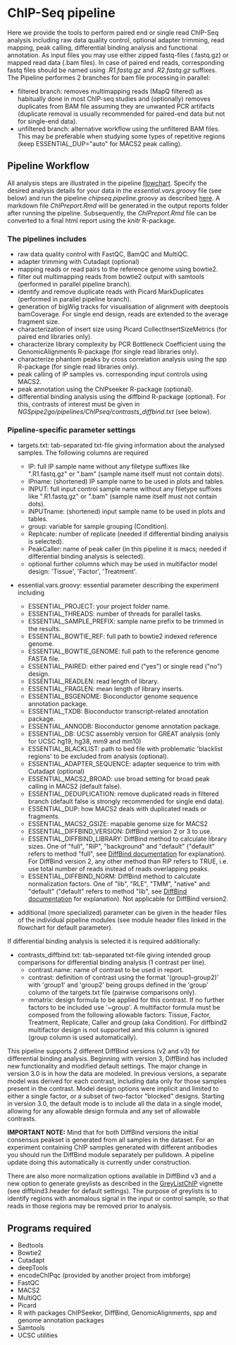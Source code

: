 # ChIP-Seq pipeline
Here we provide the tools to perform paired end or single read ChIP-Seq analysis including raw data quality control, optional adapter trimming, read mapping, peak calling, differential binding analysis and functional annotation. As input files you may use either zipped fastq-files (.fastq.gz) or mapped read data (.bam files). In case of paired end reads, corresponding fastq files should be named using *.R1.fastq.gz* and *.R2.fastq.gz* suffixes. The Pipeline performes 2 branches for bam file processing in parallel:
- filtered branch: removes multimapping reads (MapQ filtered) as habitually done in most ChIP-seq studies and (optionally) removes duplicates from BAM file assuming they are unwanted PCR artifacts (duplicate removal is usually recommended for paired-end data but not for single-end data).
- unfiltered branch: alternative workflow using the unfiltered BAM files. This may be preferable when studying some types of repetitive regions (keep ESSENTIAL_DUP="auto" for MACS2 peak calling).


## Pipeline Workflow
All analysis steps are illustrated in the pipeline [flowchart](https://viewer.diagrams.net/?tags=%7B%7D&highlight=0000ff&edit=_blank&layers=1&nav=1&title=NGSpipe2go_ChIPseq_pipeline.html#R7R1Zc9o699cw0z7AeAEDj9lIe2%2B%2FNE3S296%2BZIwtQDfGdmyTpb%2F%2B02q8CCPAG0nTmSaWZVs6Ojq7zunoZ8uXy8D0F%2F%2FzbOB0NMV%2B6ejnHU1T9cEA%2FcItr7Rl1O%2FThnkAbdZp3XALfwPWqLDWFbRBmOoYeZ4TQT%2FdaHmuC6wo1WYGgfec7jbznPRXfXMOcg23lunkW39AO1qwVtUYr298AnC%2BYJ8eaUN6Y2paD%2FPAW7nse67nAnpnafLXsDmGC9P2nhNN%2BkVHPws8L6J%2FLV%2FOgIPByiFGn5tsuBsPOQBuJPPA%2BX%2Bv4fn3fx4ffi%2FOhtczFXyOlG48uOiVwwLYCDTs0guihTf3XNO5WLeekvkC%2FFoFXf23Wvq8%2F9z0Ucv6qS%2BehxrOVdwNRNErW3lzFXmoaREtHXYXvMDoJ35hb8Cu%2Fk3cOX9h3yIXr%2FzCjYLXxEP48t%2FkvfVj5Io%2FF0ZmELGRGPjaWwUWuAYBXIIIBLe%2BaUF3Hj9qJ7qiJ%2Bcg2tA1jALvIcYftL6n%2BSViq0Y%2FSZuerKtvtz9Wf63Of%2F%2B6%2B3w3%2BTd8%2BtXVGeLRDxZ07LMFxKuW%2BARDgUvgoYEGr6hDABwzgk9phDfZvpnH%2FdYIhP5gOCTGp0%2FKX7PF1ShynhY306tPt5P735%2B6fEM%2Fmc6KfaqjGQ6awakNn%2FAXHTh3yQ3jcYVR%2FzQg2yq%2BRH%2FN2W%2Fy2DTItqCBkXfx1gz%2BJrDKMafAOY236JnneAHppE%2FIj3DRZp7LsUPFa26b4YIgu5pCfXw1g46TfKmC%2F8Uv5XcITdBP54FpQ4QImWbLW0KLYdDcMcOQYxMnFwr5bIQWz8OA646VIsx6AkEEXgoxgd0dGXpPY3Sbke2uqqpx23OCEA7Zsi4SNLCv9HuDw9FIiNXqu8ajCwP%2FqwKP4BIxspPQpzxULQeRtJGawqKRkkOgvjLOI9CQ065D0Oe%2F2VX4Zfby8nqz%2BgW1Ifx5p%2FzTHRzM1OpmYWqKgeE9uI2Hlchr8qxGCFW1KU4jHI1xdGuspNdYb3aJxf30pta4aNibmECGwGcbMAFOYQhnDfhGNyRrfII6qH3%2FRcA3zrTOSZJX0NflWEjZn83O5mzx%2Bbp7Cx7RE9fQBw5E1B4N7bRwDEJmt2ECAlBSFnvgDA6DQ5dgIYzMKXoaIT2fOtIxwQy6kEhDCH3wf1vmWM6CmJh7BWCWesMiirCGeoLRXJvMYYQkhV7g%2BD0XbTNtApfTmYe2HPrz6vIWz0Gbe%2Biii9fM8aZ4U5ghUiTQH3yGIfobr3mIl3xiLZAKDB57%2FG4PSSDe02t%2BmJs7ctCYkihRDrhC33Rl2tAgdmuuGYtbvUEcz7RDbIXAq45tDp69cjAGKaZr4w0UhohVQNOhbMMkSmtJNKKE7f0CrFVEhpvY3mjD4NcitZps%2FA8h%2BIh%2BkUbfhAEg8yKz%2B%2BCTWzYIsSogP6vNcn4pwrCSEobzylRfFShTwxJEYbF9QMBCMwBAGoKP%2F0QahI90CTx1KgZx2WPEG2ITWF8IrEIeLg1BNQcxTQAw3iYtiLDvXXuQ4C37WDejAQ%2FTL%2FBmsxBT8swixIM%2BQMNtVEfhf%2F%2BbkmV3k1%2FrVFFUTVaArUl%2B%2FR6C4Ov0P6xHIzKMzQMiI0WeOE69F0wbidEQU8epF9gg6KJmLMdgEHHEJ7RTQVg%2BiO8kjc0nRO7RQR%2F%2Fi3v4pm3H79baJ87Q9Qt70YvAUpO%2BWSS2CNgRFxTzIN8MzyynAsvkoBQLrXYYW3jXt5RcrxjsiV7aZthHU89%2BzTXmGFdk85bP14Xsbd0x%2FyhvgbxhtiLECb9SCc2lT6DmItEg8UIo9RHcmB904TSS3zl8KmQO9JVKhGhNsRBQ1aSurr%2Fflb88rr%2BKNq1Q7dMrednY3JpeOUxK%2FX0nwR7mk%2FBmicWqeuA3wHegZUb7r4m7Wk4xmabjDvZ8384Dvwbmw5npOFuUkMKRJ%2BDto9dhCrzPG4Vjx40i2kw4F%2BEvSR2iWL7TEoIHEwgTsh4WhxHInRPmxoiwAHfKnRoOmOHPeKjXzCHGe%2Bwh6KREuTJ0lbTdXtVFordA9lYHuwtM6DIhM%2B0gKGujP4KyvKDM1bujEZR9ocy2RMOHLhXLFH8tG9P2Ltkt%2BJ6RuIeQPuqyHXRCBDOXWju2WViv18aHnJFE2rjqZ9sWuV57TZWSAnxzJBbnTztrA%2BgOljRRWzM6QWyk6j2ZQbjRwLmpW15PYLpRwWJtgFNuDatZsYwk4QfeE7TBNnOdSJxITu40tv9doQdTQEoBRPBd%2BlgXu4XhDFrprysfPD%2FqfZQdhgiYW5mlVswsd2GLzwsYARyXg599Dkg8UvmsUh8N5VjlePcIif05pchdVqutj3%2Bwtca%2BfmoV%2BxUY%2B4RRdqqaW4g3J8PUFVOXCqPZX1DSpV3iRtmSEnn0JAjM10QHH6NquBl3h2rar6AyU%2FVEsr8%2B1jKYTUcgiefbxLhYSJogZv%2FtjLAcGQnqcYWIe4QBYXkIoTwn1knNZwJT4uDC80CCw0OHOWxKk0hihxnuih1F6Maj1Vugz%2BL7WxkXxaKNjEtEbTPMjBkYv5Crc93YwMJIMBl7sVK6IjhQhilkGee5m2oI6LKxu9dKhrv9%2FhGd3yk%2Ff%2F01ubkIlqp9d%2Fn6uauOC2kocKbec%2BPkszpy1ZckV4PS44H3Ilf9jBu0z9T4PclPDkUmN4Z1%2BfN8cQO%2BPFqzf1%2Fvvp797jZqKVBSaDLci8vWGhImi1H8KEf9MWHCRVb1Rle5lvMJ1a6yEKylSzkHLbJ%2B%2BCKXeiwlzQOG7bcDSu9uftCkaX5hpPmFxgLGN4m32f66Ui5%2FCW4vrhfqdGXMvj%2Bew%2FNT7%2F4EdhulPGVocbvzlwrFF%2BHGLx0bZcmQcMH7pVIhdlCj5TiQWvFmBI52IUGx3vEHCSpCgmGrkEA9%2FLjJHyzYAwsGNWGBtH1r6j1HEGjSBi7ekghZuwGmjb0upu9jQ%2BcWX9Wm6HPa9CEk0RDYT%2BPTwxE4GPrjpudrMKStHXsMVDtY0%2FqJxa3SmlZyGAUzrcamWYOhd0Pms0IztuAs1XYvJwnhZ75OZQ%2BX%2B9dVREO%2BcGIG1GG9eRI7R3m0irZUcz52itt4m8XTgPSUBT2rsB63jCP08CCg5MFiftB4Yi6hg%2FHvE3CeAH5rpw636LA%2FSqthhpZHfb49DkR9STwftgzPlRyqByBcOVgZbiOyf0BIhuYG7I%2BdOMCOoXu9cRLncDYDwToegg7FgWFU%2B1Cu6bdN1%2BVpGFq2uyvYyX1DkAZCtJNHWlU7edT6nex485ZuYzSyLudSluc4SFogJ%2BcoxwKmtejwuJ93gMyGLonMZbClv58u7%2F2zu%2B%2FR1RIY18vVVXR%2Fdfymw23G6%2F2VQZ4FZKsyOG7MR1E47tbQp7xEHQAfoU1LSVQ6dLXq2FOcTg6rpzFIJuECuq%2F37Nz8PW1HuuM97sn0WNrYu1na%2BeHn7ucDUTdEabZ6yj3SB91CarvjgyDs3YjnLu64EQiNhdfiRUJUKd4NeM8E3rKTPnSelHClzyA1MyHEteHslTCzCHNxaxVGdD48aHedACBC%2BBUuEInATRDHVbkAYJ4iPbE3r7IOVUnZQFVKyHY2ETm9%2BoeHh1bo7a5GXqjMttw%2F8sBOjVkP2xbY%2BdlFPdkmlrR9Y%2FjjFD34Qbx0%2BFlOfQ1zibHUnYZ0XytTc8kIsUjTork%2BRB9l0KglPJROBc9D3qjdrytENLGRM%2FkEAfnpZPMJoju6oY91u5PIElhRRKmm94WJJWs0i4sj8w938R8XoW1%2F6lvu8ztWAq73jVYScH9hukhQJIZUWQr%2B7QzLqejb0AopWaZkm%2F6PqTZ0berEtBZI%2FLQQZsAwintniHi4iYjX6pdMAGIHMj74Q8YRrvI4iIZouDg24y2GaQ3rjBZlFEuC5JYelVNKtKjBNCjZaNFB%2BvBUZST38ubi5E6a2F64iMwuloCM3ESI9xrCMPfOQitFUySVTHQHYmrUT0xTpHF3yloCMc3GiRj8WGibjllpx3DMqrwI%2B5Lim3m04lYCylOlNy2z6hkCmq4dUhlBREr%2BGbYOknIskmTRCgBJTaS4XrBEZCAkjswpnD9DLHdGSOp8qPOMKJqDxeawA8Ub1k%2FxKpD%2FBkazJ0N%2FuPrD8%2Bnj3a8f1%2Fc37t%2B%2B%2Fvnpvlnf6rEdCOPW7ySlEkK1sWz%2FQhM5T8z6lkzk9Yr4gnU%2FJhG%2FPy42izcl4mMrwn0iMkyaqyFKbwYwJFnsqbPuCYY4G8JvFmJWr00kPY04vdJ2xjZqWJTPiewG%2BelQJ2NSlCc%2FeeH%2FgvxUI%2BL3Db1Rfim2eWtNMsw%2FNu%2BCI2%2FHavPus1P5rbN5Ty1pinx9doPedupFkQNcYOGI3zMPzGbQgsQkUy89nu6QhYZiz7u3TY%2FaSGvffJr%2Fo6O1PEPO0dLaUTsDRKCPVgm4c5ZsX4bk%2Bo6H30pz0fOH6yW061HL09uB0qmd3lZAMPuDZs8pCu3P%2BvHVbmzSmiN9kHpUNi07zJxzeKqud27Okc7v01Jzjrpbfp%2B6zDlL0wrlD%2FcnChCQIJhaORcZ6g5Kwts4XK%2BPxo0yrUKvXmuOAuVjr7ibrI0ngaZw%2FiPly2PHFJlBNEyduW3vGfsSsD17OEHob6vq4OJ0uLIvvaufPlh2v92Mo7F1aTRbSvvYqm%2BMpLlyU9JY4bD3Il%2BVl%2Be4ASQPgIVDAC6B66UqlcmFRTV6wvH064%2B7zxeEP6Nd8UKiF%2BapeWQPCPK7Ck5HjU8JIoa%2FohCo%2B%2BwZmQD0cE2IZPoDtDusBxzEQQtgFR%2Bda7qsBjtT4ngWGT05CofnsK2iyF51LlpWtiItPBlDQcTZeJxnJ6paGa0ZCGhNBnDVFqmIqd37LVIhTFHQ6EmYtOElZu47GV7UGjn9WBAxLbR0DOrKYCe3%2Fcab04C1vmRtzOsTR%2B8JKhUrNe%2BtWCwFSTpZGfr1ASG5DWj9dHYAPpvCgJ8of3BhFHxcX8%2BgS3IwxYmraIkOk6CbqIIHjWdZh7AjQAM%2F7CUWRabWZlVVKHd8%2FzsZWGen2pellrKsSPgZG2qKk4pP%2BovqW1Z20j8v6zSmTR9BEntVlT4K2iomG4%2B7EXsgL69cnBnIfLZNrFu20R5IqjB11mk2P%2FyGvk8yEjasUyJdlx129dwnrDsSXZgaK30TUuYKmKzTwtQxtEC12rtRewTGvfnvdo9T22OcR20AztSZlK0yOa6IkvHqIC12bOA02qmERi0iZOucJtIWsqPG3qz7QuNVwLa5LwaVCVyH%2By%2FaV0io1kiDsSopg%2FF8iO3J1U8y1N2w7HeyPn0GEMzjqfWYcHe03x9s79ntrNPI4VHX5uznyfbwVOR9%2FuPkChyvz3%2FYb9bn%2F0n5a7a4GkXO0%2BJmevXpdnL%2F%2BxM%2FHyfgjDnkwtRXyF2yNqW%2BiIl8AXMsUq6Rl75u29n%2FxDpjhptepHSUNst4kQzpZk0cGxiL1k%2Bz%2FGgJbZvQTBFWpOloGfyFx%2B7ySgt59tIXyUfa7nghhwT5ittTvLc7idzKHU1%2FOenQxOoOURBIHkbPx9qD6XzMrdZ%2Bu7IM6GZqduqCXC99AXT7VUH3ELe0kRU%2BE1ZYDs11I4GrSC9JZalLJAxdL07jQuaekuUuBroykGs4TiHXSBDYIkSuEiRDIXLV6YcsxO7364YUguUIHVTMPj6hnpaC3fjeXFGFwHi3npbWDqxBF1AJHGY83E980fubaeNBHKbJSkSQOgEmXsaG1soouXdgGcsip7T4Y1SEnJuL68Tm9c8RgqaVjBlfW97Jcq5CjFEKw7U4tfyb1T6HaeumKkthKlM%2F89b5c3oal1imAI10tBHESP4sUaQGCcx4y0uWlmLVfn7JNOGSleBREcbTv%2Fl803vanoXAkjU91%2BX%2B32Z5bkG0%2FHXSRuHO4HwV8KjnNnrI0hVxkNbiCsYmaq66eA4FHr6B%2B%2FXo5TpGPOvoE3aKxZqJYFINVshJgrw2OPoBMJdIiQg3AlHQowXAyghFaeiJohGqhii3QqYdRKTY00bQZu62EayZBhvMKBV79oIHx2MVs11zTkTOIviL2g5pCADlU%2BEO3%2F1Q3gARIMyVQwqpsBEwWIbOKkgZfnCuflrjyUuK40q4%2FSOkUAt4ARYSHYLUOuNTM05qAaXmhaOHaRSw6O76bE5cWzne%2FPGDtChZ6tjOB%2BKLfQAA4%2BQaMCESfqA7Dz%2F2tgwvo00WCmrFrtMWhLdmQoUG3PG1LVhIHWg7Cz4yXlIhFDWBmlmVlb1IhHzHVvaJsORYcZrvo0zAUadmIp1NtfS8K3ul38jm%2Bx6yNDsbc0hl84MbgwwWVpN%2Bg5UqJuK0fMiO5fmvZDFCUiKcFGVG7KOTOATDGrkVVOtUHruzhCF2sZgu8FYhEYQTU%2BvRfj1x%2Fo7NGHd0oTwDNc2lhkqzRcDExDDPlBolhkpvJ3KILuK0eVkSqTZHIkWHN4Tg51E8LclNxQtIvn1s0JpGh8KA07agQ8tSlZWIDhn5SW8YG4oErfqRoXDYUvrMKnBeT3FGIzzBbbx2jTH0iqeTP%2B%2BOd4S9PHPuDwe9QVr%2FGCs90SHJPH%2FWh1VtuC0ViI5SNakqYr%2BocsexpgYcDFO1iKpODShZY7BcoeDwGoMtzlR6EFL2S0%2B6fOgpEhvOZrjMqbQ6ih%2FAGatwaqFOskTqOiFCDfrn2jXAJ6ALlc3Nq1Wvsrl7HY%2Biin5VFvUY6IaISQq12N3xUkaL1eZQHX%2F9eTsZAuv04u%2FX%2Bewz5DvsT2RBhhwJhYy2JRbYRo1aG%2FvcrNeTBDKhLuE9J3K96EVwkmNjvyJP6HuN1o49Z%2FToI4bYBjaGPY4ejzUhAMY4Qzy0NAYFdwC9eY9O%2Fe%2BvT%2BGPOzT%2BD39%2F7f642%2BquKzGeOn79JcJ37D1kaQvxHmXpACktCDOIccC4OjuFUxfqRMXFx1ubgUdLM05tPMqxTaGLclij8bfZalgtFuOF0JJNe1e6anmYSeFw2ah1JoU6pSXp8vDjVloUNGO3YgO6MjrEoiCtWSI6PPWeIwi0lQsfV0BawwzAEpFz9PblyolgF6dAoaw5QApeMk4pfgc%2BfRz1MBsPTNdafBR%2Fp1a1NDt7oXa6GR1r1k4b0jU1vqXa5C9VG1U1j41lypaG5yVd2sIzD5eL3jXPlF32lvJMvb9bveUDeWYOJ%2F%2BbXYVfZi8vrzerX1Abwp93yj%2Btqly7b%2B6mLSiYKaeYxUeBE6EGytQWK1gsqtwsz1e%2BfIBYLC%2FZK98hx%2BHsoxCWUFf0f7BEwxZnfdq8rPWKR%2Bhl0OJEtCFRSVebLWco9BuWm37ucLdhAxVhy2OpY1mW2s7CrWq6EGtrCreemstvZ9K0VHSKmKSDXye7rJE2oo8%2Biitlb8ag4wuizRRuVQ2tfZSuhErXVZI6rS6NIUX99qd1nBYcK7EzxqmonNYQu%2F9hi9kO5C5cLZdmgHFNU76ddeJsvrVROGLi24XGUcAeHZHLinPGqFkiJ%2FbDbU7sTz30%2BdSCARnpbllvUp7nDFFNQJ3g%2BWnsxE%2FI2RPyI6RPyQQ4RpZepaNQs8K7gf91NiQDmQemDcE6Uoc1JzWDuWOGYVZLUMpBn3HWHsGvtxX70PWqck8PtqWy2yEPJXlq5WRbnPUpZfMZ67ekpoMw04vveFEyCYST82wnXgbIeesogEtW8AB7j58geCa4aK5fJERfiVevXRb4dTCM0omGit6Aqe66Ruz3s1tMlXlhSAWh8DNNSxQXkyUnwVgtWULH2RgsPClSxHDPuUAXfYkcQKbvzU9l51ealgXCkELGgdPADOgq4noIL3RJp%2Fi%2F67Mb%2FKcXRQ5wgUWqUHtgNoMWTCclLfoYlhrcAFqLJXmGowiDbHIon6%2FJ9ND%2BnOOKUFJvtwIvDMm4Aip60MKR7Bu5RfEXphuRslS4qrYsMuDS28SYwx5SeIQOPUP%2BD3DxR21oIvK0XM%2BNFphgeO2YvuzqpEpgpqDFS4HHOMVGYCOECOB0xR66m3SSoTSOZ0HpjcOLb63DcrZEme6Eg6gxT1%2B28KLD80QxieOALFEpc1OS25TBVPrqVqYSJ6FOMRVeueMQpiI0gTdqAW%2Bx603sL5DVoRpzvYmH3bITiG0uHCa77uJ%2BpR813M%2F3Ns4YCreczs%2F217R64lXOVpFpm34krTyT3kwY46JkbYqzxUYr1Jw3o00NijNRwdiLlfSW2%2BQvSXG5CrTtsUBbqlHZLtydLS4%2BRdC6rdWn4sEpmYJ6BXLhW8m3m6tEJciOVFYlKuyi9bwoSW7RPl%2F8z7MxJb34Pw%3D%3D). Specify the desired analysis details for your data in the *essential.vars.groovy* file (see below) and run the pipeline *chipseq.pipeline.groovy* as described [here](https://gitlab.rlp.net/imbforge/NGSpipe2go/-/blob/master/README.md). A markdown file *ChIPreport.Rmd* will be generated in the output reports folder after running the pipeline. Subsequently, the *ChIPreport.Rmd* file can be converted to a final html report using the *knitr* R-package.


### The pipelines includes
- raw data quality control with FastQC, BamQC and MultiQC.
- adapter trimming with Cutadapt (optional)
- mapping reads or read pairs to the reference genome using bowtie2.
- filter out multimapping reads from bowtie2 output with samtools (performed in parallel pipeline branch).
- identify and remove duplicate reads with Picard MarkDuplicates (performed in parallel pipeline branch). 
- generation of bigWig tracks for visualisation of alignment with deeptools bamCoverage. For single end design, reads are extended to the average fragment size.
- characterization of insert size using Picard CollectInsertSizeMetrics (for paired end libraries only).
- characterize library complexity by PCR Bottleneck Coefficient using the GenomicAlignments R-package (for single read libraries only). 
- characterize phantom peaks by cross correlation analysis using the spp R-package (for single read libraries only).
- peak calling of IP samples vs. corresponding input controls using MACS2.
- peak annotation using the ChIPseeker R-package (optional).
- differential binding analysis using the diffbind R-package (optional). For this, contrasts of interest must be given in *NGSpipe2go/pipelines/ChIPseq/contrasts_diffbind.txt* (see below). 


### Pipeline-specific parameter settings
- targets.txt: tab-separated txt-file giving information about the analysed samples. The following columns are required
  - IP: full IP sample name without any filetype suffixes like ".R1.fastq.gz" or ".bam" (sample name itself must not contain dots).
  - IPname: (shortened) IP sample name to be used in plots and tables.
  - INPUT: full input control sample name without any filetype suffixes like ".R1.fastq.gz" or ".bam" (sample name itself must not contain dots).
  - INPUTname: (shortened) input sample name to be used in plots and tables. 
  - group: variable for sample grouping (Condition).
  - Replicate: number of replicate (needed if differential binding analysis is selected).
  - PeakCaller: name of peak caller (in this pipeline it is macs; needed if differential binding analysis is selected).
  - optional further columns which may be used in multifactor model design: 'Tissue', 'Factor', 'Treatment'. 

- essential.vars.groovy: essential parameter describing the experiment including
  - ESSENTIAL_PROJECT: your project folder name.
  - ESSENTIAL_THREADS: number of threads for parallel tasks.
  - ESSENTIAL_SAMPLE_PREFIX: sample name prefix to be trimmed in the results.
  - ESSENTIAL_BOWTIE_REF: full path to bowtie2 indexed reference genome.
  - ESSENTIAL_BOWTIE_GENOME: full path to the reference genome FASTA file.
  - ESSENTIAL_PAIRED: either paired end ("yes") or single read ("no") design.
  - ESSENTIAL_READLEN: read length of library.
  - ESSENTIAL_FRAGLEN: mean length of library inserts.
  - ESSENTIAL_BSGENOME: Bioconductor genome sequence annotation package.
  - ESSENTIAL_TXDB: Bioconductor transcript-related annotation package.
  - ESSENTIAL_ANNODB: Bioconductor genome annotation package.
  - ESSENTIAL_DB: UCSC assembly version for GREAT analysis (only for UCSC hg19, hg38, mm9 and mm10)
  - ESSENTIAL_BLACKLIST: path to bed file with problematic 'blacklist regions' to be excluded from analysis (optional).
  - ESSENTIAL_ADAPTER_SEQUENCE: adapter sequence to trim with Cutadapt (optional)
  - ESSENTIAL_MACS2_BROAD: use broad setting for broad peak calling in MACS2 (default false).
  - ESSENTIAL_DEDUPLICATION: remove duplicated reads in filtered branch (default false is strongly recommended for single end data). 
  - ESSENTIAL_DUP: how MACS2 deals with duplicated reads or fragments.
  - ESSENTIAL_MACS2_GSIZE: mapable genome size for MACS2
  - ESSENTIAL_DIFFBIND_VERSION: DiffBind version 2 or 3 to use.
  - ESSENTIAL_DIFFBIND_LIBRARY: DiffBind method to calculate library sizes. One of "full", "RiP", "background" and "default" ("default" refers to method "full", see [DiffBind documentation](http://bioconductor.org/packages/release/bioc/vignettes/DiffBind/inst/doc/DiffBind.pdf) for explanation). For DiffBind version 2, any other method than RiP refers to TRUE, i.e. use total number of reads instead of reads overlapping peaks.
  - ESSENTIAL_DIFFBIND_NORM: DiffBind method to calculate normalization factors. One of "lib", "RLE", "TMM", "native" and "default" ("default" refers to method "lib", see [DiffBind documentation](http://bioconductor.org/packages/release/bioc/vignettes/DiffBind/inst/doc/DiffBind.pdf) for explanation). Not applicable for DiffBind version2.
  
- additional (more specialized) parameter can be given in the header files of the individual pipeline modules (see module header files linked in the flowchart for default parameter).

If differential binding analysis is selected it is required additionally:

- contrasts_diffbind.txt: tab-separated txt-file giving intended group comparisons for differential binding analysis (1 contrast per line). 
  - contrast.name: name of contrast to be used in report.
  - contrast: definition of contrast using the format '(group1-group2)' with 'group1' and 'group2' being groups defined in the 'group' column of the targets.txt file (pairwise comparisons only).
  - mmatrix: design formula to be applied for this contrast. If no further factors to be included use '~group'. A multifactor formula must be composed from the following allowable factors: Tissue, Factor, Treatment, Replicate, Caller and group (aka Condition). For diffbind2 multifactor design is not supported and this column is ignored (group column is used automatically).

This pipeline supports 2 different DiffBind versions (v2 and v3) for differential binding analysis. Beginning with version 3, DiffBind has included new functionality and modified default settings. The major change in version 3.0 is in how the data are modeled. In previous versions, a separate model was derived for each contrast, including data only for those samples present in the contrast. Model design options were implicit and limited to either a single factor, or a subset of two-factor "blocked" designs. Starting in version 3.0, the default mode is to include all the data in a single model, allowing for any allowable design formula and any set of allowable contrasts. 

**IMPORTANT NOTE:** Mind that for both DiffBind versions the initial consensus peakset is generated from all samples in the dataset. For an experiment containing ChIP samples generated with different antibodies you should run the DiffBind module separately per pulldown. A pipeline update doing this automatically is currently under construction.

There are also more normalization options available in DiffBind v3 and a new option to generate greylists as described in the [GreyListChIP](https://bioconductor.org/packages/release/bioc/vignettes/GreyListChIP/inst/doc/GreyList-demo.pdf) vignette (see diffbind3.header for default settings). The purpose of greylists is to identify regions with anomalous signal in the input or control sample, so that reads in those regions may be removed prior to analysis. 


## Programs required
- Bedtools
- Bowtie2
- Cutadapt
- deepTools
- encodeChIPqc (provided by another project from imbforge)
- FastQC
- MACS2
- MultiQC
- Picard
- R with packages ChIPSeeker, DiffBind, GenomicAlignments, spp and genome annotation packages
- Samtools
- UCSC utilities
